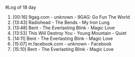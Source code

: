 #Log of 18 day

1. [00:16] 9gag.com - unknown - 9GAG: Go Fun The World
1. [13:43] Radiohead - The Bends - My Iron Lung
1. [13:48] Bent - The Everlasting Blink - Magic Love
1. [13:53] This Will Destroy You - Young Mountain - Quiet
1. [14:11] Bent - The Everlasting Blink - Magic Love
1. [15:07] m.facebook.com - unknown - Facebook
1. [15:10] Bent - The Everlasting Blink - Magic Love
